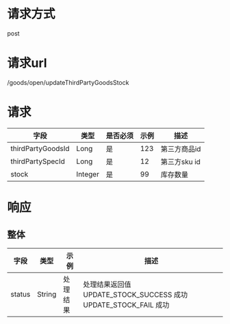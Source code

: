 # 请求方式
post  



# 请求url
/goods/open/updateThirdPartyGoodsStock



# 请求
   字段  |  类型  |  是否必须  |  示例  |  描述  
------------------------------|---------------|------|-----------------------------------|-----------------------------------
thirdPartyGoodsId                |  Long     |  是  | 123 | 第三方商品id
thirdPartySpecId                 |  Long     |  是  | 12 | 第三方sku id
stock                  |  Integer     |  是  |  99                    |  库存数量



# 响应
## 整体
   字段  |  类型  |  示例  |  描述  
------------------------------|---------------|-----------------------------------|-----------------------------------
status                        |  String      |  处理结果                           |  处理结果返回值 UPDATE_STOCK_SUCCESS 成功 UPDATE_STOCK_FAIL 成功 